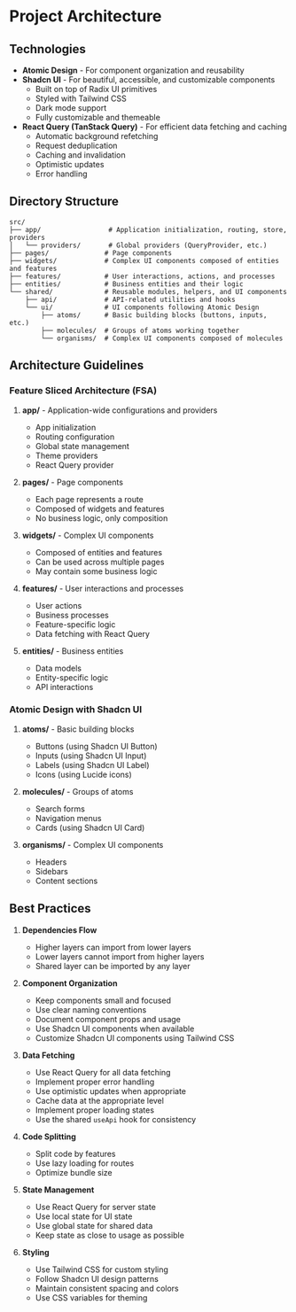 # Project Architecture

## Technologies

- **Atomic Design** - For component organization and reusability
- **Shadcn UI** - For beautiful, accessible, and customizable components
  - Built on top of Radix UI primitives
  - Styled with Tailwind CSS
  - Dark mode support
  - Fully customizable and themeable
- **React Query (TanStack Query)** - For efficient data fetching and caching
  - Automatic background refetching
  - Request deduplication
  - Caching and invalidation
  - Optimistic updates
  - Error handling

## Directory Structure

```
src/
├── app/                 # Application initialization, routing, store, providers
│   └── providers/       # Global providers (QueryProvider, etc.)
├── pages/              # Page components
├── widgets/            # Complex UI components composed of entities and features
├── features/           # User interactions, actions, and processes
├── entities/           # Business entities and their logic
└── shared/             # Reusable modules, helpers, and UI components
    ├── api/            # API-related utilities and hooks
    └── ui/             # UI components following Atomic Design
        ├── atoms/      # Basic building blocks (buttons, inputs, etc.)
        ├── molecules/  # Groups of atoms working together
        └── organisms/  # Complex UI components composed of molecules
```

## Architecture Guidelines

### Feature Sliced Architecture (FSA)

1. **app/** - Application-wide configurations and providers

   - App initialization
   - Routing configuration
   - Global state management
   - Theme providers
   - React Query provider

2. **pages/** - Page components

   - Each page represents a route
   - Composed of widgets and features
   - No business logic, only composition

3. **widgets/** - Complex UI components

   - Composed of entities and features
   - Can be used across multiple pages
   - May contain some business logic

4. **features/** - User interactions and processes

   - User actions
   - Business processes
   - Feature-specific logic
   - Data fetching with React Query

5. **entities/** - Business entities
   - Data models
   - Entity-specific logic
   - API interactions

### Atomic Design with Shadcn UI

1. **atoms/** - Basic building blocks

   - Buttons (using Shadcn UI Button)
   - Inputs (using Shadcn UI Input)
   - Labels (using Shadcn UI Label)
   - Icons (using Lucide icons)

2. **molecules/** - Groups of atoms

   - Search forms
   - Navigation menus
   - Cards (using Shadcn UI Card)

3. **organisms/** - Complex UI components
   - Headers
   - Sidebars
   - Content sections

## Best Practices

1. **Dependencies Flow**

   - Higher layers can import from lower layers
   - Lower layers cannot import from higher layers
   - Shared layer can be imported by any layer

2. **Component Organization**

   - Keep components small and focused
   - Use clear naming conventions
   - Document component props and usage
   - Use Shadcn UI components when available
   - Customize Shadcn UI components using Tailwind CSS

3. **Data Fetching**

   - Use React Query for all data fetching
   - Implement proper error handling
   - Use optimistic updates when appropriate
   - Cache data at the appropriate level
   - Implement proper loading states
   - Use the shared `useApi` hook for consistency

4. **Code Splitting**

   - Split code by features
   - Use lazy loading for routes
   - Optimize bundle size

5. **State Management**

   - Use React Query for server state
   - Use local state for UI state
   - Use global state for shared data
   - Keep state as close to usage as possible

6. **Styling**
   - Use Tailwind CSS for custom styling
   - Follow Shadcn UI design patterns
   - Maintain consistent spacing and colors
   - Use CSS variables for theming

